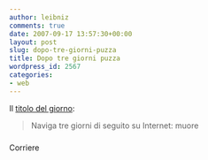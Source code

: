 ```yaml
---
author: leibniz
comments: true
date: 2007-09-17 13:57:30+00:00
layout: post
slug: dopo-tre-giorni-puzza
title: Dopo tre giorni puzza
wordpress_id: 2567
categories:
- web
---
```


Il [titolo del giorno](http://www.corriere.it/Primo_Piano/Cronache/2007/09_Settembre/17/internet_giochi_morto_cina.shtml):


> Naviga tre giorni di seguito su Internet: muore  





### 
Corriere
